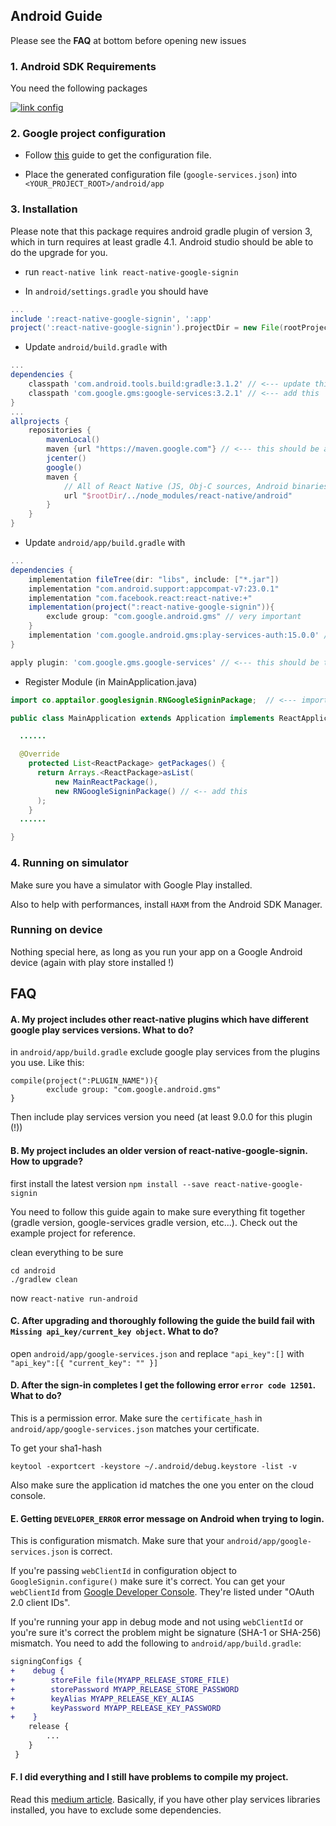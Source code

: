 ## Android Guide

Please see the **FAQ** at bottom before opening new issues 

### 1. Android SDK Requirements

You need the following packages

[![link config](https://github.com/apptailor/react-native-google-signin/raw/master/img/android-req.png)](#config)


### 2. Google project configuration

- Follow [this](./get-config-file.md) guide to get the configuration file.

- Place the generated configuration file (```google-services.json```) into ```<YOUR_PROJECT_ROOT>/android/app```

### 3. Installation

Please note that this package requires android gradle plugin of version 3, which in turn requires at least gradle 4.1. Android studio should be able to do the upgrade for you.

* run `react-native link react-native-google-signin`

* In `android/settings.gradle` you should have

```gradle
...
include ':react-native-google-signin', ':app'
project(':react-native-google-signin').projectDir = new File(rootProject.projectDir, '../node_modules/react-native-google-signin/android')
```

        
* Update `android/build.gradle` with

```gradle
...
dependencies {
    classpath 'com.android.tools.build:gradle:3.1.2' // <--- update this
    classpath 'com.google.gms:google-services:3.2.1' // <--- add this
}
...
allprojects {
    repositories {
        mavenLocal()
        maven {url "https://maven.google.com"} // <--- this should be added and should be above jcenter
        jcenter()
        google()
        maven {
            // All of React Native (JS, Obj-C sources, Android binaries) is installed from npm
            url "$rootDir/../node_modules/react-native/android"
        }
    }
}
```

* Update `android/app/build.gradle` with

```gradle
...
dependencies {
    implementation fileTree(dir: "libs", include: ["*.jar"])
    implementation "com.android.support:appcompat-v7:23.0.1"
    implementation "com.facebook.react:react-native:+"
    implementation(project(":react-native-google-signin")){         
        exclude group: "com.google.android.gms" // very important
    }
    implementation 'com.google.android.gms:play-services-auth:15.0.0' // should be at least 15.0.0 to work with most recent APIS
}

apply plugin: 'com.google.gms.google-services' // <--- this should be the last line
```

* Register Module (in MainApplication.java)

```java
import co.apptailor.googlesignin.RNGoogleSigninPackage;  // <--- import

public class MainApplication extends Application implements ReactApplication {

  ......

  @Override
    protected List<ReactPackage> getPackages() {
      return Arrays.<ReactPackage>asList(
          new MainReactPackage(),
          new RNGoogleSigninPackage() // <-- add this
      );
    }
  ......

}
```


### 4. Running on simulator

Make sure you have a simulator with Google Play installed.

Also to help with performances, install ```HAXM``` from the Android SDK Manager.

### Running on device

Nothing special here, as long as you run your app on a Google Android device (again with play store installed !)


## FAQ

#### A. My project includes other react-native plugins which have different google play services versions. What to do?

in `android/app/build.gradle` exclude google play services from the plugins you use. Like this:

```
compile(project(":PLUGIN_NAME")){         
        exclude group: "com.google.android.gms"
}
```

Then include play services version you need (at least 9.0.0 for this plugin (!))

#### B. My project includes an older version of react-native-google-signin. How to upgrade?

first install the latest version
`npm install --save react-native-google-signin` 

You need to follow this guide again to make sure everything fit together (gradle version, google-services gradle version, etc...). Check out the example project for reference.

clean everything to be sure

```
cd android
./gradlew clean
```

now `react-native run-android`

#### C. After upgrading and thoroughly following the guide the build fail with `Missing api_key/current_key object`. What to do?

open `android/app/google-services.json` and replace `"api_key":[]` with `"api_key":[{ "current_key": "" }]`

#### D. After the sign-in completes I get the following error `error code 12501`. What to do?

This is a permission error. Make sure the `certificate_hash` in `android/app/google-services.json` matches your certificate. 

To get your sha1-hash
```
keytool -exportcert -keystore ~/.android/debug.keystore -list -v
```

Also make sure the application id matches the one you enter on the cloud console.

#### E. Getting `DEVELOPER_ERROR` error message on Android when trying to login.

This is configuration mismatch. Make sure that your `android/app/google-services.json` is correct.

If you're passing `webClientId` in configuration object to `GoogleSignin.configure()` make sure it's correct. You can get your `webClientId` from [Google Developer Console](https://console.developers.google.com/apis/credentials). They're listed under "OAuth 2.0 client IDs".

If you're running your app in debug mode and not using `webClientId` or you're sure it's correct the problem might be signature (SHA-1 or SHA-256) mismatch. You need to add the following to `android/app/build.gradle`:

```diff
signingConfigs {
+    debug {
+        storeFile file(MYAPP_RELEASE_STORE_FILE)
+        storePassword MYAPP_RELEASE_STORE_PASSWORD
+        keyAlias MYAPP_RELEASE_KEY_ALIAS
+        keyPassword MYAPP_RELEASE_KEY_PASSWORD
+    }
    release {
        ...
    }
 }
```

#### F. I did everything and I still have problems to compile my project.

Read this [medium article](https://medium.com/@suchydan/how-to-solve-google-play-services-version-collision-in-gradle-dependencies-ef086ae5c75f). Basically, if you have other play services libraries installed, you have to exclude some dependencies.
